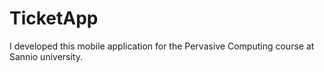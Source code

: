 # TicketApp
I developed this mobile application for the Pervasive Computing course at Sannio university.
